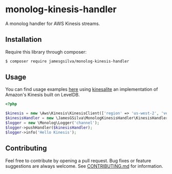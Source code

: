 # monolog-kinesis-handler

A monolog handler for AWS Kinesis streams.

## Installation

Require this library through composer:

```bash
$ composer require jamesgsilva/monolog-kinesis-handler
```

## Usage

You can find usage examples [here](docs/examples) using [kinesalite](https://github.com/mhart/kinesalite) an implementation of Amazon's Kinesis built on LevelDB.

```php
<?php

$kinesis = new \Aws\Kinesis\KinesisClient(['region' => 'us-west-2', 'version' => 'latest']);
$kinesisHandler = new \JamesGSilva\MonologKinesisHandler\KinesisHandler($kinesis, 'stream-name');
$logger = new \Monolog\Logger('channel');
$logger->pushHandler($kinesisHandler);
$logger->info('Hello Kinesis');
```

## Contributing

Feel free to contribute by opening a pull request. Bug fixes or feature suggestions are always welcome. See [CONTRIBUTING.md](CONTRIBUTING.md) for information.